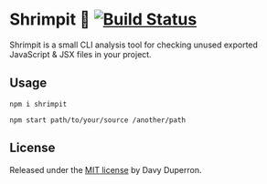# Shrimpit :fried_shrimp: [![Build Status](https://travis-ci.org/yamafaktory/shrimpit.svg?branch=master)](https://travis-ci.org/yamafaktory/shrimpit)

Shrimpit is a small CLI analysis tool for checking unused exported JavaScript & JSX files in your project.

## Usage

```shell
npm i shrimpit

npm start path/to/your/source /another/path
```

## License

Released under the [MIT license](https://opensource.org/licenses/MIT) by Davy Duperron.
